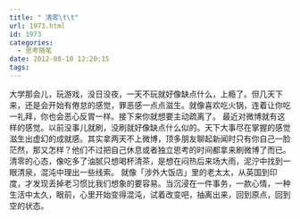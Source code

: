 ```yaml
---
title: " 清零\t\t"
url: 1973.html
id: 1973
categories:
  - 思考随笔
date: 2012-08-10 12:20:15
tags:
---
```


大学那会儿，玩游戏，没日没夜，一天不玩就好像缺点什么，上瘾了。但几天下来，还是会开始有倦怠的感觉，罪恶感一点点滋生。就像喜欢吃火锅，连着让你吃一礼拜，你也会恶心反胃一样。接下来你就想要主动疏离了。 最近对微博就有这样的感觉。以前没事儿就刷，没刷就好像缺点什么似的。天下大事尽在掌握的感觉滋生出虚幻的成就感。其实拿两天不上微博，顶多朋友聊起新闻时只有你自己一脸茫然，那又怎样？他们不过把自己休息或者独立思考的时间都拿来刷微博了而已。 清零的心态，像吃多了油腻只想喝杯清茶，是想在闷热后来场大雨，泥泞中找到一眼清泉，混沌中理出一些线索。 就像「涉外大饭店」里的老太太，从英国到印度，才发现丢掉老习惯比我们想象的要容易。当沉浸在一件事务，一款心情，一种生活中太久，眼前，心里开始变得混沌，试着改变吧，抽离出来，回到原点，回到空的状态。